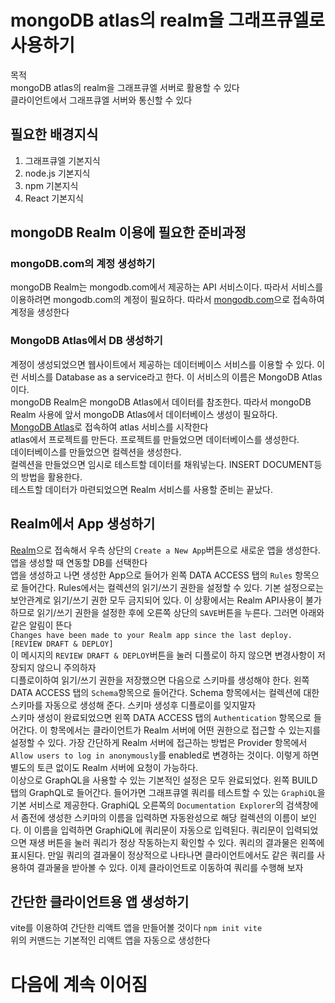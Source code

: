 # mongoDB atlas의 realm을 그래프큐엘로 사용하기

목적  
mongoDB atlas의 realm을 그래프큐엘 서버로 활용할 수 있다  
클라이언트에서 그래프큐엘 서버와 통신할 수 있다  

## 필요한 배경지식
1. 그래프큐엘 기본지식
1. node.js 기본지식
1. npm 기본지식
1. React 기본지식

## mongoDB Realm 이용에 필요한 준비과정

### mongoDB.com의 계정 생성하기
mongoDB Realm는 mongodb.com에서 제공하는 API 서비스이다. 따라서 서비스를 이용하려면 mongodb.com의 계정이 필요하다. 따라서 [mongodb.com](https://www.mongodb.com)으로 접속하여 계정을 생성한다  

### MongoDB Atlas에서 DB 생성하기
계정이 생성되었으면 웹사이트에서 제공하는 데이터베이스 서비스를 이용할 수 있다. 이런 서비스를 Database as a service라고 한다. 이 서비스의 이름은 MongoDB Atlas이다.  
mongoDB Realm은 mongoDB Atlas에서 데이터를 참조한다. 따라서 mongoDB Realm 사용에 앞서 mongoDB Atlas에서 데이터베이스 생성이 필요하다.  
[MongoDB Atlas](https://www.mongodb.com/cloud/atlas)로 접속하여 atlas 서비스를 시작한다  
atlas에서 프로젝트를 만든다. 프로젝트를 만들었으면 데이터베이스를 생성한다.  
데이터베이스를 만들었으면 컬렉션을 생성한다.  
컬렉션을 만들었으면 임시로 테스트할 데이터를 채워넣는다. INSERT DOCUMENT등의 방법을 활용한다.  
테스트할 데이터가 마련되었으면 Realm 서비스를 사용할 준비는 끝났다.

## Realm에서 App 생성하기
[Realm](https://realm.mongodb.com/)으로 접속해서 우측 상단의 `Create a New App`버튼으로 새로운 앱을 생성한다. 앱을 생성할 때 연동할 DB를 선택한다  
앱을 생성하고 나면 생성한 App으로 들어가 왼쪽 DATA ACCESS 탭의 `Rules` 항목으로 들어간다.
Rules에서는 컬렉션의 읽기/쓰기 권한을 설정할 수 있다. 기본 설정으로는 보안관계로 읽기/쓰기 권한 모두 금지되어 있다. 이 상황에서는  Realm API사용이 불가하므로 읽기/쓰기 권한을 설정한 후에 오른쪽 상단의 `SAVE`버튼을 누른다. 그러면 아래와 같은 알림이 뜬다  
`Changes have been made to your Realm app since the last deploy. [REVIEW DRAFT & DEPLOY]`  
이 메시지의 `REVIEW DRAFT & DEPLOY`버튼을 눌러 디플로이 하지 않으면 변경사항이 저장되지 않으니 주의하자  
디플로이하여 읽기/쓰기 권한을 저장했으면 다음으로 스키마를 생성해야 한다. 왼쪽 DATA ACCESS 탭의 `Schema`항목으로 들어간다. Schema 항목에서는 컬렉션에 대한 스키마를 자동으로 생성해 준다.  스키마 생성후 디플로이를 잊지말자  
스키마 생성이 완료되었으면 왼쪽 DATA ACCESS 탭의 `Authentication` 항목으로 들어간다. 이 항목에서는 클라이언트가 Realm 서버에 어떤 권한으로 접근할 수 있는지를 설정할 수 있다. 가장 간단하게 Realm 서버에 접근하는 방법은 Provider 항목에서 `Allow users to log in anonymously`를 enabled로 변경하는 것이다. 이렇게 하면 별도의 토큰 없이도 Realm 서버에 요청이 가능하다.  
이상으로 GraphQL을 사용할 수 있는 기본적인 설정은 모두 완료되었다. 왼쪽 BUILD 탭의 GraphQL로 들어간다. 들어가면 그래프큐엘 쿼리를 테스트할 수 있는 `GraphiQL`을 기본 서비스로 제공한다. GraphiQL 오른쪽의 `Documentation Explorer`의 검색창에서 좀전에 생성한 스키마의 이름을 입력하면 자동완성으로 해당 컬렉션의 이름이 보인다. 이 이름을 입력하면 GraphiQL에 쿼리문이 자동으로 입력된다. 쿼리문이 입력되었으면 재생 버튼을 눌러 쿼리가 정상 작동하는지 확인할 수 있다. 쿼리의 결과물은 왼쪽에 표시된다. 만일 쿼리의 결과물이 정상적으로 나타나면 클라이언트에서도 같은 쿼리를 사용하여 결과물을 받아볼 수 있다. 이제 클라이언트로 이동하여 쿼리를 수행해 보자  

## 간단한 클라이언트용 앱 생성하기
vite를 이용하여 간단한 리액트 앱을 만들어볼 것이다
`npm init vite`  
위의 커맨드는 기본적인 리액트 앱을 자동으로 생성한다

# 다음에 계속 이어짐





<!-- ![이미지 테스트](./img/test.gif) -->